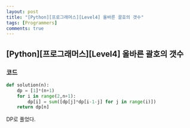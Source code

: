 ```yaml
---
layout: post
title: "[Python][프로그래머스][Level4] 올바른 괄호의 갯수"
tags: [Programmers]
comments: true
---
```


## [Python][프로그래머스][Level4] 올바른 괄호의 갯수

### 코드

```python
def solution(n):
    dp = [1]*(n+1)
    for i in range(2,n+1):
        dp[i] = sum([dp[j]*dp[i-1-j] for j in range(i)])
    return dp[n]
```

DP로 풀었다.